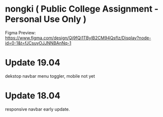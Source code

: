# nongki ( Public College Assignment - Personal Use Only )

Figma Preview: https://www.figma.com/design/Qj9fQi1TBylB2CM94Qsflz/Display?node-id=0-1&t=fJCsuyOJJNNBAnNq-1

# Update 19.04

dekstop navbar menu toggler, mobile not yet

# Update 18.04

responsive navbar early update.
